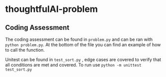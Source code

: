 # thoughtfulAI-problem

## Coding Assessment
 The coding assessment can be found in ```problem.py``` and can be ran with ```python problem.py```. At the bottom of the file you can find an example of how to call the function.

 Unitest can be found in ```test_sort.py``` , edge cases are covered to verify that all conditions are met and covered. To run use
 ```python -m unittest test_sort.py```